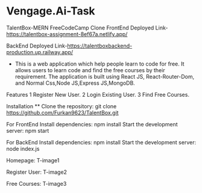 # Vengage.Ai-Task
TalentBox-MERN
FreeCodeCamp Clone
FrontEnd Deployed Link-https://talentbox-assignment-8ef67a.netlify.app/

BackEnd Deployed Link-https://talentboxbackend-production.up.railway.app/

* This is a web application which help people learn to code for free. It allows users to learn code and find the free courses by their requirement. The application is built using React JS, React-Router-Dom, and Normal Css,Node JS,Express JS,MongoDB.

Features
1 Register New User.
2 Login Existing User.
3 Find Free Courses.

Installation
** Clone the repository: git clone https://github.com/Furkan9623/TalentBox.git

For FrontEnd
Install dependencies: npm install
Start the development server: npm start

For BackEnd
Install dependencies: npm install
Start the development server: node index.js

Homepage:
T-image1

Register User:
T-image2

Free Courses:
T-image3
